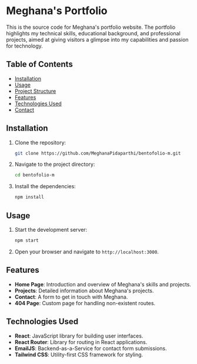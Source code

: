 # Meghana's Portfolio

This is the source code for Meghana's portfolio website. The portfolio highlights my technical skills, educational background, and professional projects, aimed at giving visitors a glimpse into my capabilities and passion for technology.

## Table of Contents

- [Installation](#installation)
- [Usage](#usage)
- [Project Structure](#project-structure)
- [Features](#features)
- [Technologies Used](#technologies-used)
- [Contact](#contact)

## Installation

1. Clone the repository:
   ```sh
   git clone https://github.com/MeghanaPidaparthi/bentofolio-m.git
   ```
2. Navigate to the project directory:
   ```sh
   cd bentofolio-m
   ```
3. Install the dependencies:
   ```sh
   npm install
   ```

## Usage

1. Start the development server:
   ```sh
   npm start
   ```
2. Open your browser and navigate to `http://localhost:3000`.

## Features

- **Home Page**: Introduction and overview of Meghana's skills and projects.
- **Projects**: Detailed information about Meghana's projects.
- **Contact**: A form to get in touch with Meghana.
- **404 Page**: Custom page for handling non-existent routes.

## Technologies Used

- **React**: JavaScript library for building user interfaces.
- **React Router**: Library for routing in React applications.
- **EmailJS**: Backend-as-a-Service for  contact form submissions.
- **Tailwind CSS**: Utility-first CSS framework for styling.
